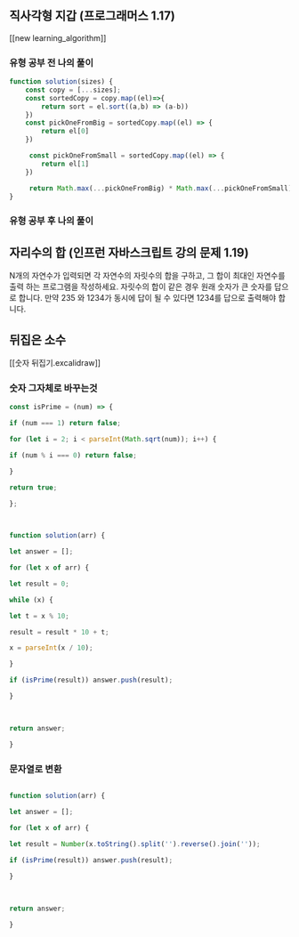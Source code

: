 ---
---


## 직사각형 지갑 (프로그래머스 1.17)
[[new learning_algorithm]]
### 유형 공부 전 나의 풀이 
```js
function solution(sizes) {
    const copy = [...sizes];
    const sortedCopy = copy.map((el)=>{
        return sort = el.sort((a,b) => (a-b)) 
    })
    const pickOneFromBig = sortedCopy.map((el) => {
        return el[0]
    })

     const pickOneFromSmall = sortedCopy.map((el) => {
        return el[1]
    })

     return Math.max(...pickOneFromBig) * Math.max(...pickOneFromSmall)
}
```

### 유형 공부 후 나의 풀이 

## 자리수의 합 (인프런 자바스크립트 강의 문제 1.19)
N개의 자연수가 입력되면 각 자연수의 자릿수의 합을 구하고, 그 합이 최대인 자연수를 출력 하는 프로그램을 작성하세요. 자릿수의 합이 같은 경우 원래 숫자가 큰 숫자를 답으로 합니다. 만약 235 와 1234가 동시에 답이 될 수 있다면 1234를 답으로 출력해야 합니다.

## 뒤집은 소수
[[숫자 뒤집기.excalidraw]]

### 숫자 그자체로 바꾸는것
```js
const isPrime = (num) => {

if (num === 1) return false;

for (let i = 2; i < parseInt(Math.sqrt(num)); i++) {

if (num % i === 0) return false;

}

return true;

};

  

function solution(arr) {

let answer = [];

for (let x of arr) {

let result = 0;

while (x) {

let t = x % 10;

result = result * 10 + t;

x = parseInt(x / 10);

}

if (isPrime(result)) answer.push(result);

}

  

return answer;

} 


```

### 문자열로 변환
```js

function solution(arr) {

let answer = [];

for (let x of arr) {

let result = Number(x.toString().split('').reverse().join(''));
 
if (isPrime(result)) answer.push(result);

}

  

return answer;

}
```

 